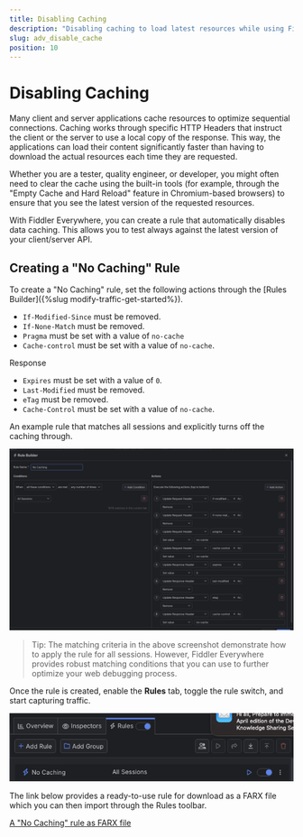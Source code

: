 ```yaml
---
title: Disabling Caching
description: "Disabling caching to load latest resources while using Fiddler's rules."
slug: adv_disable_cache
position: 10
---
```


# Disabling Caching

Many client and server applications cache resources to optimize sequential connections. Caching works through specific HTTP Headers that instruct the client or the server to use a local copy of the response. This way, the applications can load their content significantly faster than having to download the actual resources each time they are requested.

 Whether you are a tester, quality engineer, or developer, you might often need to clear the cache using the built-in tools (for example, through the "Empty Cache and Hard Reload" feature in Chromium-based browsers) to ensure that you see the latest version of the requested resources. 
 
 With Fiddler Everywhere, you can create a rule that automatically disables data caching. This allows you to test always against the latest version of your client/server API.

## Creating a "No Caching" Rule

To create a "No Caching" rule, set the following actions through the [Rules Builder]({%slug modify-traffic-get-started%}).

- `If-Modified-Since` must be removed.
- `If-None-Match` must be removed.
- `Pragma` must be set with a value of `no-cache`
- `Cache-control` must be set with a value of `no-cache`.

Response

- `Expires` must be set with a value of `0`.
- `Last-Modified` must be removed.
- `eTag` must be removed.
- `Cache-Control` must be set with a value of `no-cache`.

An example rule that matches all sessions and explicitly turns off the caching through.

![Creating "No Caching" rule](../../images/advanced/adv-tech-no-caching.png)

> Tip: The matching criteria in the above screenshot demonstrate how to apply the rule for all sessions. However, Fiddler Everywhere provides robust matching conditions that you can use to further optimize your web debugging process.

Once the rule is created, enable the **Rules** tab, toggle the rule switch, and start capturing traffic.

![Activating the "No Caching" rule](../../images/advanced/adv-tech-no-caching-active-rule.png)

The link below provides a ready-to-use rule for download as a FARX file which you can then import through the Rules toolbar.

[A "No Caching" rule as FARX file](https://github.com/telerik/fiddler-everywhere/rules/tooling/no-caching)
 
 